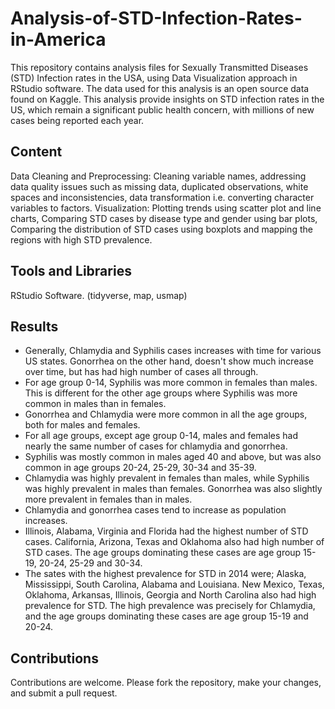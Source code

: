 # Analysis-of-STD-Infection-Rates-in-America
This repository contains analysis files for Sexually Transmitted Diseases (STD) Infection rates in the USA, using Data Visualization approach in RStudio software. The data used for this analysis is an open source data found on Kaggle. This analysis provide insights on STD infection rates in the US, which remain a significant public health concern, with millions of new cases being reported each year.

## Content

Data Cleaning and Preprocessing: Cleaning variable names, addressing data quality issues such as missing data, duplicated observations, white spaces and inconsistencies, data transformation i.e. converting character variables to factors.
Visualization: Plotting trends using scatter plot and line charts, Comparing STD cases by disease type and gender using bar plots, Comparing the distribution of STD cases using boxplots and mapping the regions with high STD prevalence.

## Tools and Libraries

RStudio Software. (tidyverse, map, usmap)

## Results

* Generally, Chlamydia and Syphilis cases increases with time for various US states. Gonorrhea on the other hand, doesn't show much increase over time, but has had high number of cases all through.
* For age group 0-14, Syphilis was more common in females than males. This is different for the other age groups where Syphilis was more common in males than in females.
* Gonorrhea and Chlamydia were more common in all the age groups, both for males and females.
* For all age groups, except age group 0-14, males and females had nearly the same number of cases for chlamydia and gonorrhea. 
* Syphilis was mostly common in males aged 40 and above, but was also common in age groups 20-24, 25-29, 30-34 and 35-39.
* Chlamydia was highly prevalent in females than males, while Syphilis was highly prevalent in males than females. Gonorrhea was also slightly more prevalent in females than in males.
* Chlamydia and gonorrhea cases tend to increase as population increases.
* Illinois, Alabama, Virginia and Florida had the highest number of STD cases. California, Arizona, Texas and Oklahoma also had high number of STD cases. The age groups dominating these cases are age group 15-19, 20-24, 25-29 and 30-34.
* The sates with the highest prevalence for STD in 2014 were; Alaska, Mississippi, South Carolina, Alabama and Louisiana. New Mexico, Texas, Oklahoma, Arkansas, Illinois, Georgia and North Carolina also had high prevalence for STD. The high prevalence was precisely for  Chlamydia, and the age groups dominating these cases are age group 15-19 and 20-24.

## Contributions

Contributions are welcome. Please fork the repository, make your changes, and submit a pull request.
